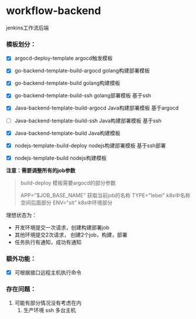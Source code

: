 # workflow-backend

jenkins工作流后端

### 模板划分：

- [x] argocd-deploy-template       argocd触发模板  

  

- [x] go-backend-template-build-argocd   golang构建部署模板

- [x] go-backend-template-build                 golang构建模板

- [x] go-backend-template-build-ssh          golang部署模板   基于ssh 

  

- [x] Java-backend-template-build-argocd      Java构建部署模板    基于argocd

- [ ] Java-backend-template-build-ssh       Java构建部署模板    基于ssh

- [x] Java-backend-template-build              Java构建模板

  

- [x] nodejs-template-build-deploy            nodejs构建部署模板     基于ssh部署

- [x] nodejs-template-build                         nodejs构建模板

**注意：需要调整所有的job参数**

> build-deploy 模板需要argocd的部分参数
>
> APP="$JOB_BASE_NAME"  获取当前job的名称
> TYPE="lebei"   k8s中名称空间后面部分
> ENV="sit"  k8s中环境部分



理想状态为：

- 开发环境提交一次请求，创建构建部署job
- 其他环境提交2次请求， 创建2个job，构建，部署
- 任务执行有通知，成功有通知

### 额外功能：
- [x] 可根据接口远程主机执行命令

### 存在问题：

1. 可能有部分情况没有考虑在内
   1. 生产环境 ssh 多台主机